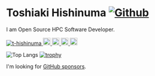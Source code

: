 # Toshiaki Hishinuma [![Github](https://img.shields.io/github/followers/t-hishinuma?label=Follow&style=social)](https://github.com/t-hishinuma)

I am Open Source HPC Software Developer.

<p align="left"> 
  <a href="https://github.com/t-hishinuma/t-hishinuma/">
    <img src="https://komarev.com/ghpvc/?username=t-hishinuma" alt="t-hishinuma" />
  </a>
  <a href="http://twitter.com/t-hishinuma">
    <img height="20" src="https://img.shields.io/twitter/follow/Hishinuma_t?label=Twitter&logo=twitter&style=flat" />
  </a>
  <a href="https://zenn.dev/hihsinuma_t">
    <img height="20" src="https://zenn.badge.nikaera.com/s/hishinuma_t/likes" />
  </a>
  <a href="https://zenn.dev/hishinuma_t">
    <img height="20" src="https://zenn.badge.nikaera.com/s/hishinuma_t/followers" />
  </a>
  <a href="https://zenn.dev/hishinuma_t">
    <img height="20" src="https://zenn.badge.nikaera.com/s/hishinuma_t/articles" />
  </a>
</p>

![Top Langs](https://github-readme-stats.vercel.app/api/top-langs/?username=t-hishinuma&hide=html,javascript,css,scss&theme=gruvbox&langs_count=6)
[![trophy](https://github-profile-trophy.vercel.app/?username=t-hishinuma&row=&column=3&theme=onedark)](https://github.com/t-hishinuma/github-profile-trophy)

I'm looking for [GitHub sponsors](https://github.com/sponsors/t-hishinuma).


